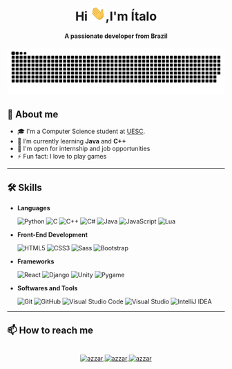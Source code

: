 <html>
<body>

<div align="center">
  <h1 align="center">Hi <img width="35" src="./imgs/waving.gif">,I'm Ítalo</h1>
  <h4 align="center">A passionate developer from Brazil</h4>
</div>

<picture>
  <source media="(prefers-color-scheme: dark)" srcset="https://raw.githubusercontent.com/italoseara/italoseara/output/github-contribution-grid-snake-dark.svg">
  <source media="(prefers-color-scheme: light)" srcset="https://raw.githubusercontent.com/italoseara/italoseara/output/github-contribution-grid-snake.svg">
  <img alt="github contribution grid snake animation" src="https://raw.githubusercontent.com/italoseara/italoseara/output/github-contribution-grid-snake.svg">
</picture>

## 🧮 **About me**

- 🎓 I'm a Computer Science student at [UESC](http://uesc.br/).
- 🌱 I’m currently learning **Java** and **C++**
- 🏢 I'm open for internship and job opportunities
- ⚡ Fun fact: I love to play games

-----

## 🛠️ **Skills**

- **Languages**

    ![Python](https://img.shields.io/badge/Python%20-%2314354C.svg?style=for-the-badge&logo=python&logoColor=white)
    ![C](https://img.shields.io/badge/C%20-%232370ED.svg?style=for-the-badge&logo=c&logoColor=white)
    ![C++](https://img.shields.io/badge/C++%20-%2300599C.svg?style=for-the-badge&logo=c%2B%2B&logoColor=white)
    ![C#](https://img.shields.io/badge/C%23%20-%23239120.svg?style=for-the-badge&logo=c-sharp&logoColor=white)
    ![Java](https://img.shields.io/badge/Java%20-%23007396.svg?style=for-the-badge&logo=java&logoColor=white)
    ![JavaScript](https://img.shields.io/badge/JavaScript%20-%23F7DF1E.svg?style=for-the-badge&logo=javascript&logoColor=white)
    ![Lua](https://img.shields.io/badge/Lua%20-%232C2D72.svg?style=for-the-badge&logo=lua&logoColor=white)

- **Front-End Development**

    ![HTML5](https://img.shields.io/badge/HTML5%20-%23E34F26.svg?style=for-the-badge&logo=html5&logoColor=white)
    ![CSS3](https://img.shields.io/badge/CSS3%20-%231572B6.svg?style=for-the-badge&logo=css3&logoColor=white)
    ![Sass](https://img.shields.io/badge/Sass%20-%23CC6699.svg?style=for-the-badge&logo=sass&logoColor=white)
    ![Bootstrap](https://img.shields.io/badge/Bootstrap%20-%23563D7C.svg?style=for-the-badge&logo=bootstrap&logoColor=white)

- **Frameworks**

    ![React](https://img.shields.io/badge/React%20-%2320232a.svg?style=for-the-badge&logo=react&logoColor=%2361DAFB)
    ![Django](https://img.shields.io/badge/Django%20-%23092E20.svg?style=for-the-badge&logo=django&logoColor=white)
    ![Unity](https://img.shields.io/badge/Unity%20-%23000000.svg?style=for-the-badge&logo=unity&logoColor=white)
    ![Pygame](https://img.shields.io/badge/Pygame%20-%233776AB.svg?style=for-the-badge&logo=python&logoColor=white)

- **Softwares and Tools**

    ![Git](https://img.shields.io/badge/Git%20-%23F05032.svg?style=for-the-badge&logo=git&logoColor=white)
    ![GitHub](https://img.shields.io/badge/GitHub%20-%23121011.svg?style=for-the-badge&logo=github&logoColor=white)
    ![Visual Studio Code](https://img.shields.io/badge/Visual%20Studio%20Code%20-%23007ACC.svg?style=for-the-badge&logo=visual-studio-code&logoColor=white)
    ![Visual Studio](https://img.shields.io/badge/Visual%20Studio%20-%235C2D91.svg?style=for-the-badge&logo=visual-studio&logoColor=white)
    ![IntelliJ IDEA](https://img.shields.io/badge/IntelliJ%20IDEA%20-%23000000.svg?style=for-the-badge&logo=intellij-idea&logoColor=white)

-----

## 📫 **How to reach me**

<p align="center">
<br/>
<a href="https://www.linkedin.com/in/italoseara/" target="blank">
  <img align="center"
    src="https://img.shields.io/badge/linkedin-%231DA1F2.svg?style=for-the-badge&logo=linkedin&logoColor=white"
    alt="azzar" height="30"/>
</a>
<a href="mailto:italo.sseara@gmail.com" target="blank">
  <img align="center"
    src="https://img.shields.io/badge/gmail-EA4335.svg?style=for-the-badge&logo=gmail&logoColor=white"
    alt="azzar" height="30"/>
</a>
<a href="https://instagram.com/italo.sseara" target="blank">
  <img align="center"
    src="https://img.shields.io/badge/instagram-%23E4405F.svg?style=for-the-badge&logo=Instagram&logoColor=white"
    alt="azzar" height="30"/>
</a>
</p>

</body>
</html>
